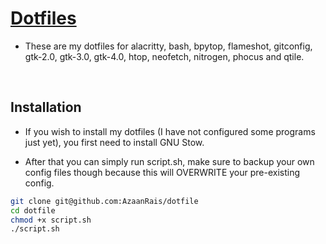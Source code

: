 # [Dotfiles](https://github.com/AzaanRais/dotfile)

- These are my dotfiles for alacritty, bash, bpytop, flameshot, gitconfig, gtk-2.0, gtk-3.0, gtk-4.0, htop, neofetch, nitrogen, phocus and qtile.

<br>

## Installation
- If you wish to install my dotfiles (I have not configured some programs just yet), you first need to install GNU Stow.

- After that you can simply run script.sh, make sure to backup your own config files though because this will OVERWRITE your pre-existing config.


```bash
git clone git@github.com:AzaanRais/dotfile
cd dotfile
chmod +x script.sh
./script.sh
```